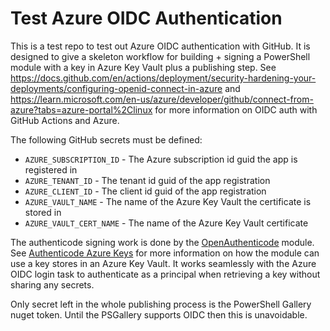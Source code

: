# Test Azure OIDC Authentication

This is a test repo to test out Azure OIDC authentication with GitHub.
It is designed to give a skeleton workflow for building + signing a PowerShell module with a key in Azure Key Vault plus a publishing step.
See https://docs.github.com/en/actions/deployment/security-hardening-your-deployments/configuring-openid-connect-in-azure and https://learn.microsoft.com/en-us/azure/developer/github/connect-from-azure?tabs=azure-portal%2Clinux for more information on OIDC auth with GitHub Actions and Azure.

The following GitHub secrets must be defined:

+ `AZURE_SUBSCRIPTION_ID` - The Azure subscription id guid the app is registered in
+ `AZURE_TENANT_ID` - The tenant id guid of the app registration
+ `AZURE_CLIENT_ID` - The client id guid of the app registration
+ `AZURE_VAULT_NAME` - The name of the Azure Key Vault the certificate is stored in
+ `AZURE_VAULT_CERT_NAME` - The name of the Azure Key Vault certificate

The authenticode signing work is done by the [OpenAuthenticode](https://github.com/jborean93/PowerShell-OpenAuthenticode/tree/main) module.
See [Authenticode Azure Keys](https://github.com/jborean93/PowerShell-OpenAuthenticode/blob/main/docs/en-US/about_AuthenticodeAzureKeys.md) for more information on how the module can use a key stores in an Azure Key Vault.
It works seamlessly with the Azure OIDC login task to authenticate as a principal when retrieving a key without sharing any secrets.

Only secret left in the whole publishing process is the PowerShell Gallery nuget token.
Until the PSGallery supports OIDC then this is unavoidable.
